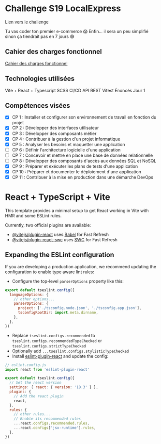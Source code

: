 # Challenge S19 LocalExpress
[Lien vers le challenge](https://github.com/O-clock-Skaven/S19-LocalExpress/tree/main)

Tu vas coder ton premier e-commerce 😱 Enfin… il sera un peu simplifié sinon ça tiendrait pas en 7 jours 😅

## Cahier des charges fonctionnel
[Cahier des charges fonctionnel](https://github.com/O-clock-Skaven/S19-LocalExpress/blob/main/__docs/challenges/CDCF.md)

## Technologies utilisées

Vite + React + Typescript
SCSS
CI/CD
API REST
Vitest
Énoncés
Jour 1

## Compétences visées

 - [x] CP 1 : Installer et configurer son environnement de travail en fonction du projet
 - [x] CP 2 : Développer des interfaces utilisateur
 - [x] CP 3 : Développer des composants métier
 - [x] CP 4 : Contribuer à la gestion d'un projet informatique
 - [x] CP 5 : Analyser les besoins et maquetter une application
 - [ ] CP 6 : Définir l'architecture logicielle d'une application
 - [ ] CP 7 : Concevoir et mettre en place une base de données relationnelle
 - [ ] CP 8 : Développer des composants d'accès aux données SQL et NoSQL
 - [x] CP 9 : Préparer et exécuter les plans de tests d'une application
 - [x] CP 10 : Préparer et documenter le déploiement d'une application
 - [x] CP 11 : Contribuer à la mise en production dans une démarche DevOps
# React + TypeScript + Vite

This template provides a minimal setup to get React working in Vite with HMR and some ESLint rules.

Currently, two official plugins are available:

- [@vitejs/plugin-react](https://github.com/vitejs/vite-plugin-react/blob/main/packages/plugin-react/README.md) uses [Babel](https://babeljs.io/) for Fast Refresh
- [@vitejs/plugin-react-swc](https://github.com/vitejs/vite-plugin-react-swc) uses [SWC](https://swc.rs/) for Fast Refresh

## Expanding the ESLint configuration

If you are developing a production application, we recommend updating the configuration to enable type aware lint rules:

- Configure the top-level `parserOptions` property like this:

```js
export default tseslint.config({
  languageOptions: {
    // other options...
    parserOptions: {
      project: ['./tsconfig.node.json', './tsconfig.app.json'],
      tsconfigRootDir: import.meta.dirname,
    },
  },
})
```

- Replace `tseslint.configs.recommended` to `tseslint.configs.recommendedTypeChecked` or `tseslint.configs.strictTypeChecked`
- Optionally add `...tseslint.configs.stylisticTypeChecked`
- Install [eslint-plugin-react](https://github.com/jsx-eslint/eslint-plugin-react) and update the config:

```js
// eslint.config.js
import react from 'eslint-plugin-react'

export default tseslint.config({
  // Set the react version
  settings: { react: { version: '18.3' } },
  plugins: {
    // Add the react plugin
    react,
  },
  rules: {
    // other rules...
    // Enable its recommended rules
    ...react.configs.recommended.rules,
    ...react.configs['jsx-runtime'].rules,
  },
})
```
